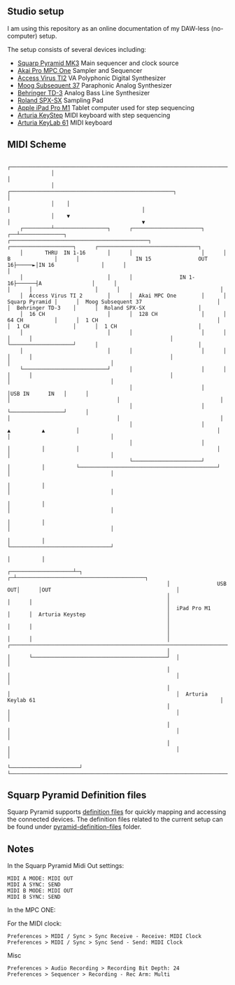 ## Studio setup

I am using this repository as an online documentation of my DAW-less (no-computer) setup.

The setup consists of several devices including:

* [Squarp Pyramid MK3](https://squarp.net/pyramid/) Main sequencer and clock source
* [Akai Pro MPC One](https://www.akaipro.com/mpc-one) Sampler and Sequencer
* [Access Virus TI2](https://www.virus.info/virusti/overview) VA Polyphonic Digital Synthesizer
* [Moog Subsequent 37](https://www.moogmusic.com/products/subsequent-37) Paraphonic Analog Synthesizer 
* [Behringer TD-3](https://www.behringer.com/product.html?modelCode=P0DTD) Analog Bass Line Synthesizer
* [Roland SPX-SX](https://www.roland.com/global/products/spd-sx/) Sampling Pad
* [Apple iPad Pro M1](https://www.apple.com/ipad-pro/) Tablet computer used for step sequencing
* [Arturia KeyStep](https://www.arturia.com/keystep/overview) MIDI keyboard with step sequencing
* [Arturia KeyLab 61](https://www.arturia.com/products/hybrid-synths/keylab61/overview) MIDI keyboard

## MIDI Scheme

                  ┌────────────────────────────────────────────────────────────────────────────────────────────────────┐
                  │                                                                                                    │
                  │    ┌────────────────────────────────────────────────────┐                                          │
                  │    │                                                    │                                          │
                  │    ▼                                                    │                                          ▼
        ┌─────────┴─────────────────┐      ┌──────────────────────┐      ┌──┴──────────────┐      ┌────────────────────────────────────────────┐      ┌────────────────────┐      ┌────────────────────────────────┐
        │       THRU  IN 1-16       │      │                      │      │  B              │      │                  IN 15               OUT 16├─────►│IN 16               │      │                                │
        │                           │      │               IN 1-16├──────┤A                │      │                                            │      │                    │      │                                │
        │  Access Virus TI 2        │      │  Akai MPC One        │      │  Squarp Pyramid │      │  Moog Subsequent 37                        │      │  Behringer TD-3    │      │  Roland SPX-SX                 │
        │  16 CH                    │      │  128 CH              │      │  64 CH          │      │  1 CH                                      │      │  1 CH              │      │  1 CH                          │
        │                           │      │                      │      │                 │      │                                            │      └────────────────────┘      │                                │
        │                           │      │                      │      │                 │      │                                            │                                  │                                │
        └───────────────────────────┘      │                      │      │                 │      │                                            │                                  │                                │
                                           │                      │      │USB IN      IN   │      │                                            │                                  │                                │
                                           │                      │      └─────────────────┘      │                                            │                                  │                                │
                                           │                      │         ▲          ▲          │                                            │                                  │                                │
                                           │                      │         │          │          │                                            │                                  │                                │
                                           └──────────────────────┘         │          │          └────────────────────────────────────────────┘                                  │                                │
                                                                            │          │                                                                                          │                                │
                                                                            │          │                                                                                          │                                │
                                                                            │          │                                                                                          │                                │
                                                                            │          │                                                                                          └────────────────────────────────┘
                                                                            │          │
                                                       ┌────────────────────┴─┐      ┌─┴─────────────────────────────────────────┐
                                                       │               USB OUT│      │OUT                                        │
                                                       │                      │      │                                           │
                                                       │  iPad Pro M1         │      │  Arturia Keystep                          │
                                                       │                      │      │                                           │
                                                       │                      │      │                                           │  ┌──────────────────────────────────────────────────────────────────────────────┐
                                                       │                      │      └───────────────────────────────────────────┘  │                                                                              │
                                                       │                      │                                                     │                                                                              │
                                                       │                      │                                                     │  Arturia Keylab 61                                                           │
                                                       │                      │                                                     │                                                                              │
                                                       │                      │                                                     │                                                                              │
                                                       │                      │                                                     │                                                                              │
                                                       └──────────────────────┘                                                     └──────────────────────────────────────────────────────────────────────────────┘


## Squarp Pyramid Definition files

Squarp Pyramid supports [definition files](https://squarp.net/pyramid/manual/definitionfiles/) for quickly mapping and accessing the connected devices. The definition files related to the current setup can be found under [pyramid-definition-files](https://github.com/o/studio-setup/tree/master/pyramid-definition-files) folder.

## Notes

In the Squarp Pyramid Midi Out settings:

	MIDI A MODE: MIDI OUT
	MIDI A SYNC: SEND
	MIDI B MODE: MIDI OUT
	MIDI B SYNC: SEND

In the MPC ONE:

For the MIDI clock:

	Preferences > MIDI / Sync > Sync Receive - Receive: MIDI Clock
	Preferences > MIDI / Sync > Sync Send - Send: MIDI Clock

Misc

	Preferences > Audio Recording > Recording Bit Depth: 24
	Preferences > Sequencer > Recording - Rec Arm: Multi
